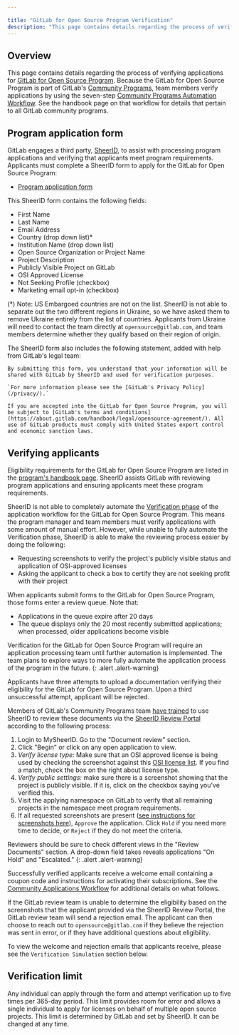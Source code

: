 ```yaml
---

title: "GitLab for Open Source Program Verification"
description: "This page contains details regarding the process of verification for the GitLab for Open Source Program."
---
```








## Overview

This page contains details regarding the process of verifying applications for [GitLab for Open Source Program](/solutions/open-source/). Because the GitLab for Open Source Program is part of GitLab's [Community Programs](/handbook/marketing/developer-relations/community-programs/), team members verify applications by using the seven-step [Community Programs Automation Workflow](/handbook/marketing/developer-relations/community-programs/automated-community-programs). See the handbook page on that workflow for details that pertain to all GitLab community programs.

## Program application form

GitLab engages a third party, [SheerID](https://www.sheerid.com/), to assist with processing program applications and verifying that applicants meet program requirements. Applicants must complete a SheerID form to apply for the GitLab for Open Source Program:

* [Program application form](https://offers.sheerid.com/gitlab/member/)

This SheerID form contains the following fields:

- First Name
- Last Name
- Email Address
- Country (drop down list)*
- Institution Name (drop down list)
- Open Source Organization or Project Name
- Project Description
- Publicly Visible Project on GitLab
- OSI Approved License
- Not Seeking Profile (checkbox)
- Marketing email opt-in (checkbox)

(*) Note: US Embargoed countries are not on the list. SheerID is not able to separate out the two different regions in Ukraine, so we have asked them to remove Ukraine entirely from the list of countries. Applicants from Ukraine will need to contact the team directly at `opensource@gitlab.com`, and team members determine whether they qualify based on their region of origin.

The SheerID form also includes the following statement, added with help from GitLab's legal team:

```
By submitting this form, you understand that your information will be shared with GitLab by SheerID and used for verification purposes.

`For more information please see the [GitLab's Privacy Policy](/privacy/).`

If you are accepted into the GitLab for Open Source Program, you will be subject to [GitLab's terms and conditions](https://about.gitlab.com/handbook/legal/opensource-agreement/). All use of GitLab products must comply with United States export control and economic sanction laws.
```

## Verifying applicants

Eligibility requirements for the GitLab for Open Source Program are listed in the [program's handbook page](/handbook/marketing/developer-relations/community-programs/opensource-program/). SheerID assists GitLab with reviewing program applications and ensuring applicants meet these program requirements.

SheerID is not able to completely automate the [Verification phase](/handbook/marketing/developer-relations/community-programs/automated-community-programs/#verification) of the application workflow for the GitLab for Open Source Program. This means the program manager and team members must verify applications with some amount of manual effort. However, while unable to fully automate the Verification phase, SheerID is able to make the reviewing process easier by doing the following:

* Requesting screenshots to verify the project's publicly visible status and application of OSI-approved licenses
* Asking the applicant to check a box to certify they are not seeking profit with their project

When applicants submit forms to the GitLab for Open Source Program, those forms enter a review queue. Note that:

* Applications in the queue expire after 20 days
* The queue displays only the 20 most recently submitted applications; when processed, older applications become visible

<i class="fas fa-hand-point-right" aria-hidden="true" style="color: rgb(138, 109, 59);"></i> Verification for the GitLab for Open Source Program will require an application processing team until further automation is implemented. The team plans to explore ways to more fully automate the application process of the program in the future.
{: .alert .alert-warning}

Applicants have three attempts to upload a documentation verifying their eligibility for the GitLab for Open Source Program. Upon a third unsuccessful attempt, applicant will be rejected.

Members of GitLab's Community Programs team [have trained](/handbook/marketing/developer-relations/community-programs/automated-community-programs/#sheer-id-training-materials) to use SheerID to review these documents via the [SheerID Review Portal](https://my.sheerid.com/) according to the following process:

 1. Login to MySheerID. Go to the "Document review" section.
 1. Click "Begin" or click on any open application to view.
 1. _Verify license type:_ Make sure that an OSI approved license is being used by checking the screenshot against this [OSI license list](https://opensource.org/licenses/alphabetical). If you find a match, check the box on the right about license type.
 1. _Verify public settings:_ make sure there is a screenshot showing that the project is publicly visible. If it is, click on the checkbox saying you've verified this.
 1. Visit the applying namespace on GitLab to verify that all remaining projects in the namespace meet program requirements.
 1. If all requested screenshots are present ([see instructions for screenshots here](https://docs.gitlab.com/ee/subscriptions/#gitlab-for-open-source)), `Approve` the application. Click `Hold` if you need more time to decide, or `Reject` if they do not meet the criteria.

<i class="fas fa-hand-point-right" aria-hidden="true" style="color: rgb(138, 109, 59);"></i> Reviewers should be sure to check different views in the "Review Documents" section. A drop-down field takes reveals applications "On Hold" and "Escalated."
{: .alert .alert-warning}

Successfully verified applicants receive a welcome email containing a coupon code and instructions for activating their subscriptions. See the [Community Applications Workflow](/handbook/marketing/developer-relations/community-programs/automated-community-programs) for additional details on what follows.

If the GitLab review team is unable to determine the eligibility based on the screenshots that the applicant provided via the SheerID Review Portal, the GitLab review team will send a rejection email. The applicant can then choose to reach out to `opensource@gitlab.com` if they believe the rejection was sent in error, or if they have additional questions about eligibility.

To view the welcome and rejection emails that applicants receive, please see the `Verification Simulation` section below.

## Verification limit

Any individual can apply through the form and attempt verification up to five times per 365-day period. This limit provides room for error and allows a single individual to apply for licenses on behalf of multiple open source projects. This limit is determined by GitLab and set by SheerID. It can be changed at any time.
